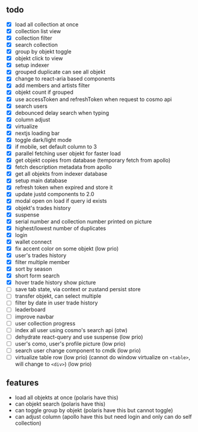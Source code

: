## todo

- [x] load all collection at once
- [x] collection list view
- [x] collection filter
- [x] search collection
- [x] group by objekt toggle
- [x] objekt click to view
- [x] setup indexer
- [x] grouped duplicate can see all objekt
- [x] change to react-aria based components
- [x] add members and artists filter
- [x] objekt count if grouped
- [x] use accessToken and refreshToken when request to cosmo api
- [x] search users
- [x] debounced delay search when typing
- [x] column adjust
- [x] virtualize
- [x] nextjs loading bar
- [x] toggle dark/light mode
- [x] if mobile, set default column to 3
- [x] parallel fetching user objekt for faster load
- [x] get objekt copies from database (temporary fetch from apollo)
- [x] fetch description metadata from apollo
- [x] get all objekts from indexer database
- [x] setup main database
- [x] refresh token when expired and store it
- [x] update justd components to 2.0
- [x] modal open on load if query id exists
- [x] objekt's trades history
- [x] suspense
- [x] serial number and collection number printed on picture
- [x] highest/lowest number of duplicates
- [x] login
- [x] wallet connect
- [x] fix accent color on some objekt (low prio)
- [x] user's trades history
- [x] filter multiple member
- [x] sort by season
- [x] short form search
- [x] hover trade history show picture
- [ ] save tab state, via context or zustand persist store
- [ ] transfer objekt, can select multiple
- [ ] filter by date in user trade history
- [ ] leaderboard
- [ ] improve navbar
- [ ] user collection progress
- [ ] index all user using cosmo's search api (otw)
- [ ] dehydrate react-query and use suspense (low prio)
- [ ] user's como, user's profile picture (low prio)
- [ ] search user change component to cmdk (low prio)
- [ ] virtualize table row (low prio) (cannot do window virtualize on `<table>`, will change to `<div>`) (low prio)

## features

- load all objekts at once (polaris have this)
- can objekt search (polaris have this)
- can toggle group by objekt (polaris have this but cannot toggle)
- can adjust column (apollo have this but need login and only can do self collection)
